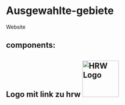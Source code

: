 # Ausgewahlte-gebiete
Website 

components:
--------------------------------------
Logo mit link zu hrw
<a href="https://www.hochschule-ruhr-west.de/">
    <img src="HRWLogo.jpg" alt="HRW Logo" width="100" height="100">
	</a>
--------------------------------------

